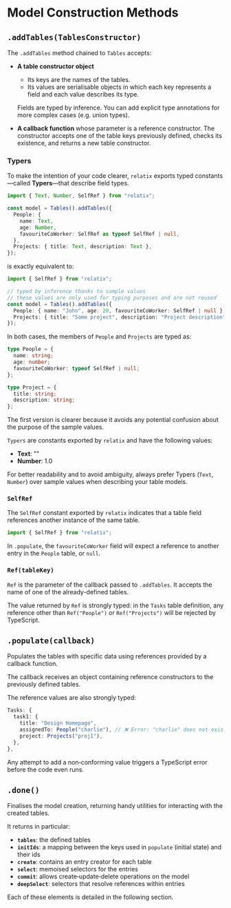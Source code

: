 # Model Construction Methods

## `.addTables(TablesConstructor)`

The `.addTables` method chained to `Tables` accepts:

- **A table constructor object**

  - Its keys are the names of the tables.
  - Its values are serialisable objects in which each key represents a field and each value describes its type.

  Fields are typed by inference. You can add explicit type annotations for more complex cases (e.g. union types).

- **A callback function** whose parameter is a reference constructor. The constructor accepts one of the table keys previously defined, checks its existence, and returns a new table constructor.

### Typers

To make the intention of your code clearer, `relatix` exports typed constants—called **Typers**—that describe field types.

```typescript
import { Text, Number, SelfRef } from "relatix";

const model = Tables().addTables({
  People: {
    name: Text,
    age: Number,
    favouriteCoWorker: SelfRef as typeof SelfRef | null,
  },
  Projects: { title: Text, description: Text },
});
```

is exactly equivalent to:

```typescript
import { SelfRef } from "relatix";

// typed by inference thanks to sample values
// these values are only used for typing purposes and are not reused
const model = Tables().addTables({
  People: { name: "John", age: 20, favouriteCoWorker: SelfRef | null },
  Projects: { title: "Some project", description: "Project description" },
});
```

In both cases, the members of `People` and `Projects` are typed as:

```typescript
type People = {
  name: string;
  age: number;
  favouriteCoWorker: typeof SelfRef | null;
};

type Project = {
  title: string;
  description: string;
};
```

The first version is clearer because it avoids any potential confusion about the purpose of the sample values.

`Typers` are constants exported by `relatix` and have the following values:

- **Text**: ""
- **Number**: 1.0

For better readability and to avoid ambiguity, always prefer Typers (`Text`, `Number`) over sample values when describing your table models.

### `SelfRef`

The `SelfRef` constant exported by `relatix` indicates that a table field references another instance of the same table.

```typescript
import { SelfRef } from "relatix";
```

In `.populate`, the `favouriteCoWorker` field will expect a reference to another entry in the `People` table, or `null`.

### `Ref(tableKey)`

`Ref` is the parameter of the callback passed to `.addTables`. It accepts the name of one of the already-defined tables.

The value returned by `Ref` is strongly typed: in the `Tasks` table definition, any reference other than `Ref("People")` or `Ref("Projects")` will be rejected by TypeScript.

## `.populate(callback)`

Populates the tables with specific data using references provided by a callback function.

The callback receives an object containing reference constructors to the previously defined tables.

The reference values are also strongly typed:

```typescript
Tasks: {
  task1: {
    title: "Design Homepage",
    assignedTo: People("charlie"), // ❌ Error: "charlie" does not exist in People
    project: Projects("proj1"),
  },
},
```

Any attempt to add a non‑conforming value triggers a TypeScript error before the code even runs.

## `.done()`

Finalises the model creation, returning handy utilities for interacting with the created tables.

It returns in particular:

- **`tables`**: the defined tables
- **`initIds`**: a mapping between the keys used in `populate` (initial state) and their ids
- **`create`**: contains an entry creator for each table
- **`select`**: memoised selectors for the entries
- **`commit`**: allows create‑update‑delete operations on the model
- **`deepSelect`**: selectors that resolve references within entries

Each of these elements is detailed in the following section.
